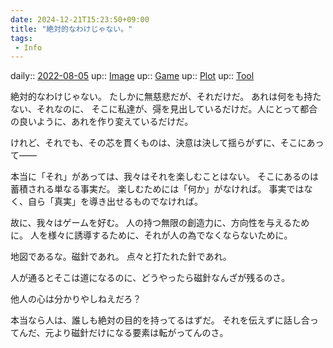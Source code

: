 ```yaml
---
date: 2024-12-21T15:23:50+09:00
title: "絶対的なわけじゃない。"
tags:
 - Info
---
```


daily:: [2022-08-05](../Daily_Note/2022-08-05.md)
up:: [Image](../Bar/Novel/Topics/Image.md)
up:: [Game](../Bar/Novel/Topics/Game.md)
up:: [Plot](../Bar/Novel/Chaos/Plot.md)
up:: [Tool](../Bar/Novel/Topics/Tool.md)

絶対的なわけじゃない。
たしかに無慈悲だが、それだけだ。
あれは何をも持たない、それなのに、
そこに私達が、彁を見出しているだけだ。人にとって都合の良いように、あれを作り変えているだけだ。

けれど、それでも、その芯を貫くものは、決意は決して揺らがずに、そこにあって――

本当に「それ」があっては、我々はそれを楽しむことはない。
そこにあるのは蓄積される単なる事実だ。
楽しむためには「何か」がなければ。
事実ではなく、自ら「真実」を導き出せるものでなければ。

故に、我々はゲームを好む。
人の持つ無限の創造力に、方向性を与えるために。
人を様々に誘導するために、それが人の為でなくならないために。

地図であるな。磁針であれ。
点々と打たれた針であれ。


人が通るとそこは道になるのに、どうやったら磁針なんざが残るのさ。

他人の心は分かりやしねえだろ？

本当なら人は、誰しも絶対の目的を持ってるはずだ。
それを伝えずに話し合ってんだ、元より磁針だけになる要素は転がってんのさ。